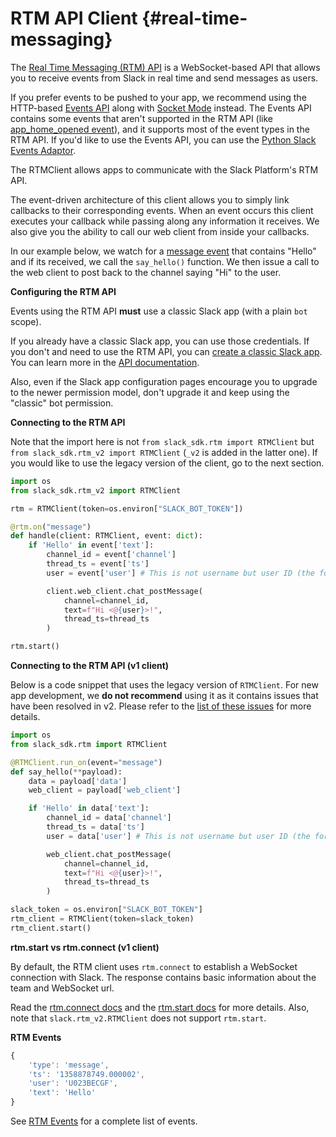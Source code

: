 # RTM API Client {#real-time-messaging}

The [Real Time Messaging (RTM) API](api.slack.com) is a WebSocket-based API that
allows you to receive events from Slack in real time and send messages
as users.

If you prefer events to be pushed to your app, we recommend using the
HTTP-based [Events API](https://api.slack.com/events-api) along with
[Socket Mode](https://api.slack.com/socket-mode) instead. The Events API
contains some events that aren't supported in the RTM API (like
[app_home_opened event](https://api.slack.com/events/app_home_opened)),
and it supports most of the event types in the RTM API. If you'd like
to use the Events API, you can use the [Python Slack Events
Adaptor](https://github.com/slackapi/python-slack-events-api).

The RTMClient allows apps to communicate with the Slack Platform's RTM
API.

The event-driven architecture of this client allows you to simply link
callbacks to their corresponding events. When an event occurs this
client executes your callback while passing along any information it
receives. We also give you the ability to call our web client from
inside your callbacks.

In our example below, we watch for a [message
event](https://api.slack.com/events/message) that contains \"Hello\" and
if its received, we call the `say_hello()` function. We then issue a
call to the web client to post back to the channel saying \"Hi\" to the
user.

**Configuring the RTM API**

Events using the RTM API **must** use a classic Slack app (with a plain
`bot` scope).

If you already have a classic Slack app, you can use those credentials.
If you don't and need to use the RTM API, you can [create a classic
Slack app](https://api.slack.com/apps?new_classic_app=1). You can learn
more in the [API
documentation](https://api.slack.com/authentication/basics#soon).

Also, even if the Slack app configuration pages encourage you to upgrade
to the newer permission model, don't upgrade it and keep using the
\"classic\" bot permission.

**Connecting to the RTM API**

Note that the import here is not `from slack_sdk.rtm import RTMClient`
but `from slack_sdk.rtm_v2 import RTMClient` (`_v2` is added in the
latter one). If you would like to use the legacy version of the client,
go to the next section.

``` python
import os
from slack_sdk.rtm_v2 import RTMClient

rtm = RTMClient(token=os.environ["SLACK_BOT_TOKEN"])

@rtm.on("message")
def handle(client: RTMClient, event: dict):
    if 'Hello' in event['text']:
        channel_id = event['channel']
        thread_ts = event['ts']
        user = event['user'] # This is not username but user ID (the format is either U*** or W***)

        client.web_client.chat_postMessage(
            channel=channel_id,
            text=f"Hi <@{user}>!",
            thread_ts=thread_ts
        )

rtm.start()
```

**Connecting to the RTM API (v1 client)**

Below is a code snippet that uses the legacy version of `RTMClient`. For
new app development, we **do not recommend** using it as it contains
issues that have been resolved in v2. Please refer to the [list of these
issues](https://github.com/slackapi/python-slack-sdk/issues?q=is%3Aissue+is%3Aclosed+milestone%3A3.3.0+label%3Artm-client)
for more details.

``` python
import os
from slack_sdk.rtm import RTMClient

@RTMClient.run_on(event="message")
def say_hello(**payload):
    data = payload['data']
    web_client = payload['web_client']

    if 'Hello' in data['text']:
        channel_id = data['channel']
        thread_ts = data['ts']
        user = data['user'] # This is not username but user ID (the format is either U*** or W***)

        web_client.chat_postMessage(
            channel=channel_id,
            text=f"Hi <@{user}>!",
            thread_ts=thread_ts
        )

slack_token = os.environ["SLACK_BOT_TOKEN"]
rtm_client = RTMClient(token=slack_token)
rtm_client.start()
```

**rtm.start vs rtm.connect (v1 client)**

By default, the RTM client uses `rtm.connect` to establish a WebSocket
connection with Slack. The response contains basic information about the
team and WebSocket url.

Read the [rtm.connect docs](https://api.slack.com/methods/rtm.connect)
and the [rtm.start docs](https://api.slack.com/methods/rtm.start) for
more details. Also, note that `slack.rtm_v2.RTMClient` does not support
`rtm.start`.

**RTM Events**

``` javascript
{
    'type': 'message',
    'ts': '1358878749.000002',
    'user': 'U023BECGF',
    'text': 'Hello'
}
```

See [RTM Events](https://api.slack.com/rtm#events) for a complete list
of events.
